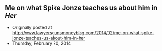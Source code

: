 ## Me on what Spike Jonze teaches us about him in <em>Her</em>

 * Originally posted at http://www.lawyersgunsmoneyblog.com/2014/02/me-on-what-spike-jonze-teaches-us-about-him-in-her
 * Thursday, February 20, 2014

 